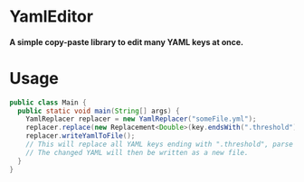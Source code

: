 # YamlEditor
#### A simple copy-paste library to edit many YAML keys at once.

# Usage
```java
public class Main {
  public static void main(String[] args) {
    YamlReplacer replacer = new YamlReplacer("someFile.yml");
    replacer.replace(new Replacement<Double>(key.endsWith(".threshold"), value -> value * 5));
    replacer.writeYamlToFile();
    // This will replace all YAML keys ending with ".threshold", parse them as a double, and multiply their value by 5.
    // The changed YAML will then be written as a new file.
  }
}
```
